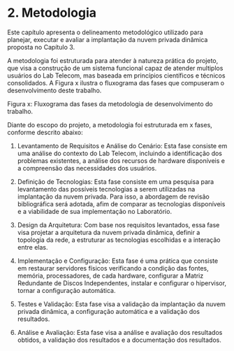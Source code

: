 # 2. Metodologia 
Este capítulo apresenta o delineamento metodológico utilizado para planejar, executar e avaliar a implantação da nuvem privada dinâmica proposta no Capítulo 3. 

A metodologia foi estruturada para atender à natureza prática do projeto, que visa a construção de um sistema funcional capaz de atender multiplos usuários do Lab Telecom, mas baseada em princípios científicos e técnicos consolidados. A Figura x ilustra o fluxograma das fases que compuseram o desenvolvimento deste trabalho.

Figura x: Fluxograma das fases da metodologia de desenvolvimento do trabalho.

Diante do escopo do projeto, a metodologia foi estruturada em x fases, conforme descrito abaixo:

1.	Levantamento de Requisitos e Análise do Cenário: Esta fase consiste em uma análise do contexto do Lab Telecom, incluindo a identificação dos problemas existentes, a análise dos recursos de hardware disponíveis e a compreensão das necessidades dos usuários. 

2.	Definição de Tecnologias: Esta fase consiste em uma pesquisa para levantamento das possíveis tecnologias a serem utilizadas na implantação da nuvem privada. Para isso, a abordagem de revisão bibliográfica será adotada, afim de comparar as tecnologias disponíveis e a viabilidade de sua implementação no Laboratório.

3.	Design da Arquitetura: Com base nos requisitos levantados, essa fase visa projetar a arquitetura da nuvem privada dinâmica, definir a topologia da rede, a estruturar as tecnologias escolhidas e a interação entre elas.

4.	Implementação e Configuração: Esta fase  é uma prática que consiste em restaurar servidores físicos verificando a condição das fontes, memória, processadores, de cada hardware, configurar a Matriz Redundante de Discos Independentes, instalar e configurar o hipervisor, tornar a configuração automática.

5.	Testes e Validação: Esta fase visa a validação da implantação da nuvem privada dinâmica, a configuração automática e a validação dos resultados.

6.	Análise e Avaliação: Esta fase visa a análise e avaliação dos resultados obtidos, a validação dos resultados e a documentação dos resultados.

